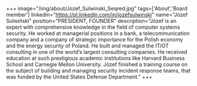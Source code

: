 +++
image="/img/about/Jozef_Sulwinski_Seqred.jpg"
tags=['About','Board member']
linkedin="https://pl.linkedin.com/in/jozefsulwinski"
name="Józef Sulwiński"
position="PRESIDENT, FOUNDER"
description="Józef is an expert with comprehensive knowledge in the field of computer systems security. He worked at managerial positions in a bank, a telecommunication company and a company of strategic importance for the Polish economy and the energy security of Poland. He built and managed the IT/OT consulting in one of the world’s largest consulting companies. He received education at such prestigious academic institutions like Harvard Business School and Carnegie Mellon University. Józef finished a training course on the subject of building and managing security incident response teams, that was funded by the United States Defense Department."
+++


